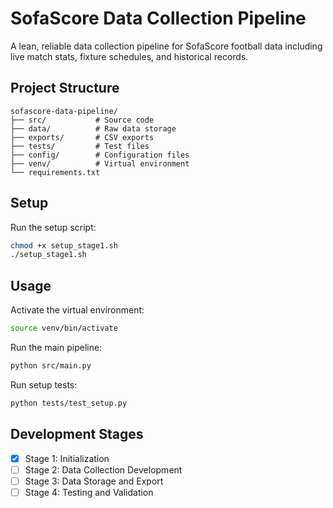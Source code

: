 # SofaScore Data Collection Pipeline

A lean, reliable data collection pipeline for SofaScore football data including live match stats, fixture schedules, and historical records.

## Project Structure

```
sofascore-data-pipeline/
├── src/           # Source code
├── data/          # Raw data storage
├── exports/       # CSV exports
├── tests/         # Test files
├── config/        # Configuration files
├── venv/          # Virtual environment
└── requirements.txt
```

## Setup

Run the setup script:
```bash
chmod +x setup_stage1.sh
./setup_stage1.sh
```

## Usage

Activate the virtual environment:
```bash
source venv/bin/activate
```

Run the main pipeline:
```bash
python src/main.py
```

Run setup tests:
```bash
python tests/test_setup.py
```

## Development Stages

- [x] Stage 1: Initialization
- [ ] Stage 2: Data Collection Development
- [ ] Stage 3: Data Storage and Export
- [ ] Stage 4: Testing and Validation
